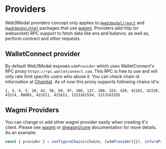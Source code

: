# Providers

Web3Modal providers concept only applies to [`@web3modal/react`](../react/installation.md) and [`@web3modal/html`](../html-js/installation.md) packages that use [wagmi](https://wagmi.sh). Providers add http (or websocket) RPC support to fetch data like ens and balance, as well as, perform contract and other requests.

## WalletConnect provider

By default Web3Modal exposes `w3mProvider` which uses WalletConnect's RPC proxy `https://rpc.walletconnect.com`. This RPC is free to use and will only rate limit specific users who abuse it. You can check chain id information at [Chainlist](https://chainlist.org). As of now this proxy supports following chains id's:

```
1, 3, 4, 5, 10, 42, 56, 69, 97, 100, 137, 280, 324, 420, 42161, 42220, 43114, 80001, 421611, 421613, 1313161554, 1313161555
```

## Wagmi Providers

You can change or add other wagmi provider easily when creating it's client. Please see [wagmi](https://wagmi.sh/react/providers/configuring-chains) or [@wagmi/core](https://wagmi.sh/core/providers/configuring-chains) documentation for more details. As an example:

```ts
const { provider } = configureChains(chains, [w3mProvider({}), infuraProvider({})])
```
